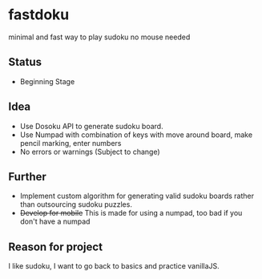 # fastdoku
minimal and fast way to play sudoku
no mouse needed

## Status
* Beginning Stage

## Idea
* Use Dosoku API to generate sudoku board.
* Use Numpad with combination of keys with move around board, make pencil marking, enter numbers
* No errors or warnings (Subject to change)

## Further
* Implement custom algorithm for generating valid sudoku boards rather than outsourcing sudoku puzzles.
* ~~Develop for mobile~~ This is made for using a numpad, too bad if you don't have a numpad

## Reason for project
I like sudoku, I want to go back to basics and practice vanillaJS.
